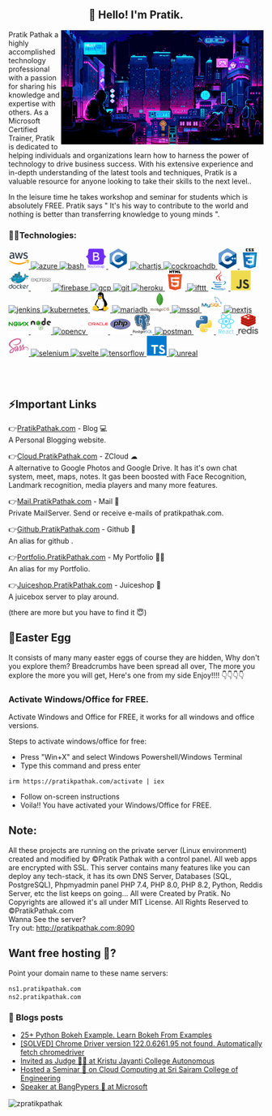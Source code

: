 
<h2 align="center">👋 Hello! I'm Pratik.</h2>

<!-- Insert image in .md file -->
<p >
  <img width="400" align="right" src="./img/loficity.gif">
</p>

Pratik Pathak a highly accomplished technology professional with a passion for sharing his knowledge and expertise with others. As a Microsoft Certified Trainer, Pratik is dedicated to helping individuals and organizations learn how to harness the power of technology to drive business success. With his extensive experience and in-depth understanding of the latest tools and techniques, Pratik is a valuable resource for anyone looking to take their skills to the next level..

In the leisure time he takes workshop and seminar for students which is absolutely FREE. Pratik says " It's his way to contribute to the world and nothing is better than transferring knowledge to young minds ".

<h3 align="left">👨‍💻Technologies:</h3>
<p align="left"> <a href="https://aws.amazon.com" target="_blank" rel="noreferrer"> <img src="https://raw.githubusercontent.com/devicons/devicon/master/icons/amazonwebservices/amazonwebservices-original-wordmark.svg" alt="aws" width="40" height="40"/> </a> <a href="https://azure.microsoft.com/en-in/" target="_blank" rel="noreferrer"> <img src="https://www.vectorlogo.zone/logos/microsoft_azure/microsoft_azure-icon.svg" alt="azure" width="40" height="40"/> </a> <a href="https://www.gnu.org/software/bash/" target="_blank" rel="noreferrer"> <img src="https://www.vectorlogo.zone/logos/gnu_bash/gnu_bash-icon.svg" alt="bash" width="40" height="40"/> </a> <a href="https://getbootstrap.com" target="_blank" rel="noreferrer"> <img src="https://raw.githubusercontent.com/devicons/devicon/master/icons/bootstrap/bootstrap-plain-wordmark.svg" alt="bootstrap" width="40" height="40"/> </a> <a href="https://www.cprogramming.com/" target="_blank" rel="noreferrer"> <img src="https://raw.githubusercontent.com/devicons/devicon/master/icons/c/c-original.svg" alt="c" width="40" height="40"/> </a> <a href="https://www.chartjs.org" target="_blank" rel="noreferrer"> <img src="https://www.chartjs.org/media/logo-title.svg" alt="chartjs" width="40" height="40"/> </a> <a href="https://www.cockroachlabs.com/product/cockroachdb/" target="_blank" rel="noreferrer"> <img src="https://cdn.worldvectorlogo.com/logos/cockroachdb.svg" alt="cockroachdb" width="40" height="40"/> </a> <a href="https://www.w3schools.com/cpp/" target="_blank" rel="noreferrer"> <img src="https://raw.githubusercontent.com/devicons/devicon/master/icons/cplusplus/cplusplus-original.svg" alt="cplusplus" width="40" height="40"/> </a> <a href="https://www.w3schools.com/css/" target="_blank" rel="noreferrer"> <img src="https://raw.githubusercontent.com/devicons/devicon/master/icons/css3/css3-original-wordmark.svg" alt="css3" width="40" height="40"/> </a> <a href="https://www.docker.com/" target="_blank" rel="noreferrer"> <img src="https://raw.githubusercontent.com/devicons/devicon/master/icons/docker/docker-original-wordmark.svg" alt="docker" width="40" height="40"/> </a> <a href="https://expressjs.com" target="_blank" rel="noreferrer"> <img src="https://raw.githubusercontent.com/devicons/devicon/master/icons/express/express-original-wordmark.svg" alt="express" width="40" height="40"/> </a> <a href="https://firebase.google.com/" target="_blank" rel="noreferrer"> <img src="https://www.vectorlogo.zone/logos/firebase/firebase-icon.svg" alt="firebase" width="40" height="40"/> </a> <a href="https://cloud.google.com" target="_blank" rel="noreferrer"> <img src="https://www.vectorlogo.zone/logos/google_cloud/google_cloud-icon.svg" alt="gcp" width="40" height="40"/> </a> <a href="https://git-scm.com/" target="_blank" rel="noreferrer"> <img src="https://www.vectorlogo.zone/logos/git-scm/git-scm-icon.svg" alt="git" width="40" height="40"/> </a> <a href="https://heroku.com" target="_blank" rel="noreferrer"> <img src="https://www.vectorlogo.zone/logos/heroku/heroku-icon.svg" alt="heroku" width="40" height="40"/> </a> <a href="https://www.w3.org/html/" target="_blank" rel="noreferrer"> <img src="https://raw.githubusercontent.com/devicons/devicon/master/icons/html5/html5-original-wordmark.svg" alt="html5" width="40" height="40"/> </a> <a href="https://ifttt.com/" target="_blank" rel="noreferrer"> <img src="https://www.vectorlogo.zone/logos/ifttt/ifttt-ar21.svg" alt="ifttt" width="40" height="40"/> </a> <a href="https://www.java.com" target="_blank" rel="noreferrer"> <img src="https://raw.githubusercontent.com/devicons/devicon/master/icons/java/java-original.svg" alt="java" width="40" height="40"/> </a> <a href="https://developer.mozilla.org/en-US/docs/Web/JavaScript" target="_blank" rel="noreferrer"> <img src="https://raw.githubusercontent.com/devicons/devicon/master/icons/javascript/javascript-original.svg" alt="javascript" width="40" height="40"/> </a> <a href="https://www.jenkins.io" target="_blank" rel="noreferrer"> <img src="https://www.vectorlogo.zone/logos/jenkins/jenkins-icon.svg" alt="jenkins" width="40" height="40"/> </a> <a href="https://kubernetes.io" target="_blank" rel="noreferrer"> <img src="https://www.vectorlogo.zone/logos/kubernetes/kubernetes-icon.svg" alt="kubernetes" width="40" height="40"/> </a> <a href="https://www.linux.org/" target="_blank" rel="noreferrer"> <img src="https://raw.githubusercontent.com/devicons/devicon/master/icons/linux/linux-original.svg" alt="linux" width="40" height="40"/> </a> <a href="https://mariadb.org/" target="_blank" rel="noreferrer"> <img src="https://www.vectorlogo.zone/logos/mariadb/mariadb-icon.svg" alt="mariadb" width="40" height="40"/> </a> <a href="https://www.mongodb.com/" target="_blank" rel="noreferrer"> <img src="https://raw.githubusercontent.com/devicons/devicon/master/icons/mongodb/mongodb-original-wordmark.svg" alt="mongodb" width="40" height="40"/> </a> <a href="https://www.microsoft.com/en-us/sql-server" target="_blank" rel="noreferrer"> <img src="https://www.svgrepo.com/show/303229/microsoft-sql-server-logo.svg" alt="mssql" width="40" height="40"/> </a> <a href="https://www.mysql.com/" target="_blank" rel="noreferrer"> <img src="https://raw.githubusercontent.com/devicons/devicon/master/icons/mysql/mysql-original-wordmark.svg" alt="mysql" width="40" height="40"/> </a> <a href="https://nextjs.org/" target="_blank" rel="noreferrer"> <img src="https://cdn.worldvectorlogo.com/logos/nextjs-2.svg" alt="nextjs" width="40" height="40"/> </a> <a href="https://www.nginx.com" target="_blank" rel="noreferrer"> <img src="https://raw.githubusercontent.com/devicons/devicon/master/icons/nginx/nginx-original.svg" alt="nginx" width="40" height="40"/> </a> <a href="https://nodejs.org" target="_blank" rel="noreferrer"> <img src="https://raw.githubusercontent.com/devicons/devicon/master/icons/nodejs/nodejs-original-wordmark.svg" alt="nodejs" width="40" height="40"/> </a> <a href="https://opencv.org/" target="_blank" rel="noreferrer"> <img src="https://www.vectorlogo.zone/logos/opencv/opencv-icon.svg" alt="opencv" width="40" height="40"/> </a> <a href="https://www.oracle.com/" target="_blank" rel="noreferrer"> <img src="https://raw.githubusercontent.com/devicons/devicon/master/icons/oracle/oracle-original.svg" alt="oracle" width="40" height="40"/> </a> <a href="https://www.php.net" target="_blank" rel="noreferrer"> <img src="https://raw.githubusercontent.com/devicons/devicon/master/icons/php/php-original.svg" alt="php" width="40" height="40"/> </a> <a href="https://www.postgresql.org" target="_blank" rel="noreferrer"> <img src="https://raw.githubusercontent.com/devicons/devicon/master/icons/postgresql/postgresql-original-wordmark.svg" alt="postgresql" width="40" height="40"/> </a> <a href="https://postman.com" target="_blank" rel="noreferrer"> <img src="https://www.vectorlogo.zone/logos/getpostman/getpostman-icon.svg" alt="postman" width="40" height="40"/> </a> <a href="https://www.python.org" target="_blank" rel="noreferrer"> <img src="https://raw.githubusercontent.com/devicons/devicon/master/icons/python/python-original.svg" alt="python" width="40" height="40"/> </a> <a href="https://reactjs.org/" target="_blank" rel="noreferrer"> <img src="https://raw.githubusercontent.com/devicons/devicon/master/icons/react/react-original-wordmark.svg" alt="react" width="40" height="40"/> </a> <a href="https://redis.io" target="_blank" rel="noreferrer"> <img src="https://raw.githubusercontent.com/devicons/devicon/master/icons/redis/redis-original-wordmark.svg" alt="redis" width="40" height="40"/> </a> <a href="https://sass-lang.com" target="_blank" rel="noreferrer"> <img src="https://raw.githubusercontent.com/devicons/devicon/master/icons/sass/sass-original.svg" alt="sass" width="40" height="40"/> </a> <a href="https://www.selenium.dev" target="_blank" rel="noreferrer"> <img src="https://raw.githubusercontent.com/detain/svg-logos/780f25886640cef088af994181646db2f6b1a3f8/svg/selenium-logo.svg" alt="selenium" width="40" height="40"/> </a> <a href="https://svelte.dev" target="_blank" rel="noreferrer"> <img src="https://upload.wikimedia.org/wikipedia/commons/1/1b/Svelte_Logo.svg" alt="svelte" width="40" height="40"/> </a> <a href="https://www.tensorflow.org" target="_blank" rel="noreferrer"> <img src="https://www.vectorlogo.zone/logos/tensorflow/tensorflow-icon.svg" alt="tensorflow" width="40" height="40"/> </a> <a href="https://www.typescriptlang.org/" target="_blank" rel="noreferrer"> <img src="https://raw.githubusercontent.com/devicons/devicon/master/icons/typescript/typescript-original.svg" alt="typescript" width="40" height="40"/> </a> <a href="https://unrealengine.com/" target="_blank" rel="noreferrer"> <img src="https://raw.githubusercontent.com/kenangundogan/fontisto/036b7eca71aab1bef8e6a0518f7329f13ed62f6b/icons/svg/brand/unreal-engine.svg" alt="unreal" width="40" height="40"/> </a> </p>
<br>
<br>

## ⚡Important Links

👉[PratikPathak.com](http://pratikpathak.com "Blog") - Blog 💻<br>
A Personal Blogging website.

👉[Cloud.PratikPathak.com](http://cloud.pratikpathak.com "ZCloud") - ZCloud ☁<br>
A alternative to Google Photos and Google Drive. It has it's own chat system, meet, maps, notes. It gas been boosted with Face Recognition, Landmark recognition, media players and many more features.

👉[Mail.PratikPathak.com](http://mail.pratikpathak.com "Mail") - Mail 📧<br>
Private MailServer. Send or receive e-mails of pratikpathak.com.

👉[Github.PratikPathak.com](http://github.pratikpathak.com "Github") - Github 🐙<br>
An alias for github .

👉[Portfolio.PratikPathak.com](http://portfolio.pratikpathak.com "Portfolio") - My Portfolio 🙍‍♂️	<br>
An alias for my Portfolio.

👉[Juiceshop.PratikPathak.com](http://juice.pratikpathak.com "Juiceshop") - Juiceshop 🧃<br>
A juicebox server to play around.

(there are more but you have to find it 😇)

## 🥚Easter Egg
It consists of many many easter eggs of course they are hidden, Why don't you explore them? Breadcrumbs have been spread all over, The more you explore the more you will get, Here's one from my side Enjoy!!!! 👇👇👇👇
### Activate Windows/Office for FREE.
Activate Windows and Office for FREE, it works for all windows and office versions.

Steps to activate windows/office for free: 

- Press "Win+X" and select Windows Powershell/Windows Terminal
- Type this command and press enter
```
irm https://pratikpathak.com/activate | iex
```
- Follow on-screen instructions
- Voila!! You have activated your Windows/Office for FREE.

## Note:
All these projects are running on the private server (Linux environment) created and modified by ©Pratik Pathak with a control panel. All web apps are encrypted with SSL. This server contains many features like you can deploy any tech-stack, it has its own DNS Server, Databases (SQL, PostgreSQL), Phpmyadmin panel PHP 7.4, PHP 8.0, PHP 8.2, Python, Reddis Server, etc the list keeps on going... All were Created by Pratik. No Copyrights are allowed it's all under MIT License. All Rights Reserved to ©PratikPathak.com
<br>Wanna See the server?<br>
Try out: http://pratikpathak.com:8090

## Want free hosting 🏦?
Point your domain name to these name servers:
```
ns1.pratikpathak.com
ns2.pratikpathak.com
```

### 📕 Blogs posts
<!-- BLOG-POST-LIST:START -->
- [25+ Python Bokeh Example. Learn Bokeh From Examples](https://pratikpathak.com/25-python-bokeh-example-learn-bokeh-from-examples/?utm_source=rss&utm_medium=rss&utm_campaign=25-python-bokeh-example-learn-bokeh-from-examples)
- [[SOLVED] Chrome Driver version 122.0.6261.95 not found. Automatically fetch chromedriver](https://pratikpathak.com/solved-chrome-driver-version-122-0-6261-95-not-found-automatically-fetch-chromedriver/?utm_source=rss&utm_medium=rss&utm_campaign=solved-chrome-driver-version-122-0-6261-95-not-found-automatically-fetch-chromedriver)
- [Invited as Judge 👩‍⚖️ at Kristu Jayanti College Autonomous](https://pratikpathak.com/invited-as-judge-%f0%9f%91%a9%e2%9a%96%ef%b8%8f-at-kristu-jayanti-college-autonomous/?utm_source=rss&utm_medium=rss&utm_campaign=invited-as-judge-%25f0%259f%2591%25a9%25e2%259a%2596%25ef%25b8%258f-at-kristu-jayanti-college-autonomous)
- [Hosted a Seminar 📖 on Cloud Computing at Sri Sairam College of Engineering](https://pratikpathak.com/hosted-a-seminar-%f0%9f%93%96-on-cloud-computing-at-sri-sairam-college-of-engineering/?utm_source=rss&utm_medium=rss&utm_campaign=hosted-a-seminar-%25f0%259f%2593%2596-on-cloud-computing-at-sri-sairam-college-of-engineering)
- [Speaker at BangPypers 🐍 at Microsoft](https://pratikpathak.com/speaker-at-bangpypers-%f0%9f%90%8d-at-microsoft/?utm_source=rss&utm_medium=rss&utm_campaign=speaker-at-bangpypers-%25f0%259f%2590%258d-at-microsoft)
<!-- BLOG-POST-LIST:END -->


<!--
<p><img align="center" src="https://github-readme-stats.vercel.app/api/top-langs?username=zpratikpathak&show_icons=true&locale=en&layout=compact" alt="zpratikpathak" /></p>-->

<p><img align="center" src="https://github-readme-streak-stats.herokuapp.com/?user=zpratikpathak&&theme=dark" alt="zpratikpathak" /></p>

